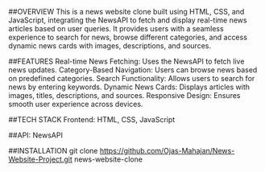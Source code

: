 ##OVERVIEW
This is a news website clone built using HTML, CSS, and JavaScript, integrating the NewsAPI to fetch and display real-time news articles based on user queries. 
It provides users with a seamless experience to search for news, browse different categories, and access dynamic news cards with images, descriptions, and sources.

##FEATURES
Real-time News Fetching: Uses the NewsAPI to fetch live news updates.
Category-Based Navigation: Users can browse news based on predefined categories.
Search Functionality: Allows users to search for news by entering keywords.
Dynamic News Cards: Displays articles with images, titles, descriptions, and sources.
Responsive Design: Ensures smooth user experience across devices.

##TECH STACK
Frontend: HTML, CSS, JavaScript

##API: NewsAPI

##INSTALLATION
git clone https://github.com/Ojas-Mahajan/News-Website-Project.git
news-website-clone


